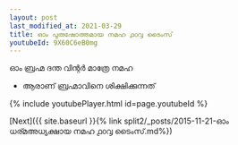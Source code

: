 ```yaml
---
layout: post
last_modified_at: 2021-03-29
title: ഓം പുരുഷോത്തമായ നമഹ ൧൦൮ ടൈംസ്
youtubeId: 9X60C6eB0mg
---
```

 
 
 ഓം ബ്രഹ്മ ദന്ത വിന്റർ മാത്രേ നമഹ 
 
 -  ആരാണ് ബ്രഹ്മാവിനെ ശിക്ഷിക്കുന്നത് 
 
  
 
  
 
 
 
 
 
 


{% include youtubePlayer.html id=page.youtubeId %}
 
[Next]({{ site.baseurl }}{% link  split2/_posts/2015-11-21-ഓം ധര്മഅധ്യക്ഷായ നമഹ ൧൦൮ ടൈംസ്.md%})
 
